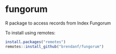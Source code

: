 # fungorum
R package to access records from Index Fungorum

To install using remotes:
```R
install.packages("remotes")
remotes::install_github("brendanf/fungorum")
```
